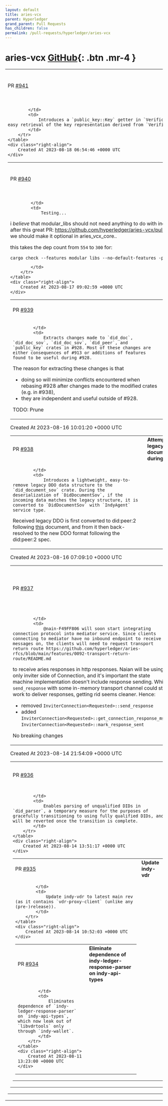 ```yaml
---
layout: default
title: aries-vcx
parent: Hyperledger
grand_parent: Pull Requests
has_children: false
permalink: /pull-requests/hyperledger/aries-vcx
---
```


# aries-vcx <span class="fs-3 right-align">[GitHub](https://github.com/hyperledger/aries-vcx){: .btn .mr-4 }</span>


<div>
    <table>
        <tr>
            <td>
                PR <a href="https://github.com/hyperledger/aries-vcx/pull/941" class=".btn">#941</a>
            </td>
            <td>
                <b>
                    Expose public key getter on verification method
                </b>
            </td>
        </tr>
        <tr>
            <td>
                
            </td>
            <td>
                Introduces a `public_key::Key` getter in `VerificationMethod` to facilitate easy retrieval of the key representation derived from `VerificationMethod`.
            </td>
        </tr>
    </table>
    <div class="right-align">
        Created At 2023-08-18 06:54:46 +0000 UTC
    </div>
</div>

<div>
    <table>
        <tr>
            <td>
                PR <a href="https://github.com/hyperledger/aries-vcx/pull/940" class=".btn">#940</a>
            </td>
            <td>
                <b>
                    Try Hide indy-api-types from modular_libs consumers
                </b>
            </td>
        </tr>
        <tr>
            <td>
                
            </td>
            <td>
                Testing...

i _believe_ that modular_libs should not need anything to do with indy-api-types after this great PR: https://github.com/hyperledger/aries-vcx/pull/934, therefore we should make it optional in aries_vcx_core..

this takes the dep count from `554` to `300` for:
```
cargo check --features modular_libs --no-default-features -p aries-vcx
```
            </td>
        </tr>
    </table>
    <div class="right-align">
        Created At 2023-08-17 09:02:59 +0000 UTC
    </div>
</div>

<div>
    <table>
        <tr>
            <td>
                PR <a href="https://github.com/hyperledger/aries-vcx/pull/939" class=".btn">#939</a>
            </td>
            <td>
                <b>
                    Extract subset of changes made in #928
                </b>
            </td>
        </tr>
        <tr>
            <td>
                
            </td>
            <td>
                Extracts changes made to `did_doc`, `did_doc_sov`, `did_doc_sov`, `did_peer`, and `public_key` crates in #928. Most of these changes are either consequences of #913 or additions of features found to be useful during #928.

The reason for extracting these changes is that
* doing so will minimize conflicts encountered when rebasing #928 after changes made to the modified crates (e.g. in  #938),
* they are independent and useful outside of #928.

TODO: Prune
            </td>
        </tr>
    </table>
    <div class="right-align">
        Created At 2023-08-16 10:01:20 +0000 UTC
    </div>
</div>

<div>
    <table>
        <tr>
            <td>
                PR <a href="https://github.com/hyperledger/aries-vcx/pull/938" class=".btn">#938</a>
            </td>
            <td>
                <b>
                    Attempt to convert legacy DID documents to new during deserialization
                </b>
            </td>
        </tr>
        <tr>
            <td>
                
            </td>
            <td>
                Introduces a lightweight, easy-to-remove legacy DDO data structure to the `did_document_sov` crate. During the deserialization of `DidDocumentSov`, if the incoming data matches the legacy structure, it is converted to `DidDocumentSov` with `IndyAgent` service type.

Received legacy DDO is first converted to did:peer:2 following [this](https://github.com/TimoGlastra/legacy-did-transformation) document, and from it then back-resolved to the new DDO format following the did:peer:2 spec.
            </td>
        </tr>
    </table>
    <div class="right-align">
        Created At 2023-08-16 07:09:10 +0000 UTC
    </div>
</div>

<div>
    <table>
        <tr>
            <td>
                PR <a href="https://github.com/hyperledger/aries-vcx/pull/937" class=".btn">#937</a>
            </td>
            <td>
                <b>
                    Modify connection inviter to extract msg sending out
                </b>
            </td>
        </tr>
        <tr>
            <td>
                
            </td>
            <td>
                @nain-F49FF806 will soon start integrating connection protocol into mediator service. Since clients connecting to mediator have no inbound endpoint to receive messages on, the clients will need to request transport return route https://github.com/hyperledger/aries-rfcs/blob/main/features/0092-transport-return-route/README.md
to receive aries responses in http responses.
Naian will be using only inviter side of Connection, and it's important the state machine implementation doesn't include response sending.  While `send_response` with some in-memory transport channel could still work to deliver responses, getting rid seems cleaner.
Hence:
- removed `InviterConnection<Requested>::send_response`
- added  `InviterConnection<Requested>::get_connection_response_msg`, `InviterConnection<Requested>::mark_response_sent`

No breaking changes
            </td>
        </tr>
    </table>
    <div class="right-align">
        Created At 2023-08-14 21:54:09 +0000 UTC
    </div>
</div>

<div>
    <table>
        <tr>
            <td>
                PR <a href="https://github.com/hyperledger/aries-vcx/pull/936" class=".btn">#936</a>
            </td>
            <td>
                <b>
                    Allow parsing unqualified DIDs
                </b>
            </td>
        </tr>
        <tr>
            <td>
                
            </td>
            <td>
                Enables parsing of unqualified DIDs in `did_parser`, a temporary measure for the purposes of gracefully transitioning to using fully qualified DIDs, and will be reverted once the transition is complete.
            </td>
        </tr>
    </table>
    <div class="right-align">
        Created At 2023-08-14 13:51:17 +0000 UTC
    </div>
</div>

<div>
    <table>
        <tr>
            <td>
                PR <a href="https://github.com/hyperledger/aries-vcx/pull/935" class=".btn">#935</a>
            </td>
            <td>
                <b>
                    Update indy-vdr
                </b>
            </td>
        </tr>
        <tr>
            <td>
                
            </td>
            <td>
                Update indy-vdr to latest main rev (as it contains `vdr-proxy-client` (unlike any (pre-)release)).
            </td>
        </tr>
    </table>
    <div class="right-align">
        Created At 2023-08-14 10:52:03 +0000 UTC
    </div>
</div>

<div>
    <table>
        <tr>
            <td>
                PR <a href="https://github.com/hyperledger/aries-vcx/pull/934" class=".btn">#934</a>
            </td>
            <td>
                <b>
                    Eliminate dependence of indy-ledger-response-parser on indy-api-types
                </b>
            </td>
        </tr>
        <tr>
            <td>
                
            </td>
            <td>
                Eliminates dependence of `indy-ledger-response-parser`  on `indy-api-types`, which now leak out of `libvdrtools` only through `indy-wallet`.
            </td>
        </tr>
    </table>
    <div class="right-align">
        Created At 2023-08-11 13:23:00 +0000 UTC
    </div>
</div>

